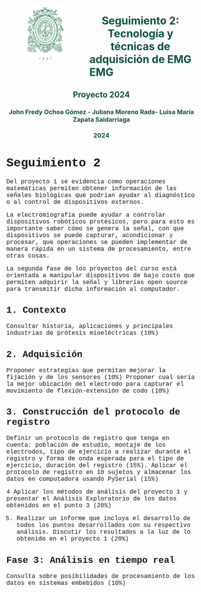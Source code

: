 <p><img alt="udeA logo" height="150px" src="https://github.com/freddyduitama/images/blob/master/logo.png?raw=true" align="left" hspace="50px" vspace="0px" style="width:107px;height:152px;"></p>
<h1><font color='0B5345'> <center>
Seguimiento 2: Tecnología y técnicas de adquisición de EMG EMG</center></font></h1>
<h2><font color='0B5345'> <center>
Proyecto 2024</center></font></h2>
<h3><font color='0B5345'> <center>
John Fredy Ochoa Gómez - Juliana Moreno Rada- Luisa María Zapata Saldarriaga </center></font></h3>
<h3><font color='0B5345'> <center>
2024 </center></font></h3>
<font  face="Courier New" size="3">
<p1><center> </center></p1>

# Seguimiento 2

Del proyecto 1 se evidencia como operaciones matemáticas permiten obtener información de las señales biológicas que podrían ayudar al diagnóstico o al control de dispositivos externos.

La electromiografía puede ayudar a controlar dispositivos robóticos protésicos, pero para esto es importante saber cómo se genera la señal, con que dispositivos se puede capturar, acondicionar y procesar, que operaciones se pueden implementar de manera rápida en un sistema de procesamiento, entre otras cosas.

La segunda fase de los proyectos del curso está orientada a manipular dispositivos de bajo costo que permiten adquirir la señal y librerías open source para transmitir dicha información al computador.

## **1. Contexto**

Consultar historia, aplicaciones y principales industrias de prótesis mioeléctricas (10%)

## **2. Adquisición**

Proponer estrategias que permitan mejorar la fijación y de los sensores (10%)
Proponer cual sería la mejor ubicación del electrodo para capturar el movimiento de flexión-extensión de codo (10%)

## **3. Construcción del protocolo de registro**

Definir un protocolo de registro que tenga en cuenta: población de estudio, montaje de los electrodos, tipo de ejercicio a realizar durante el registro y forma de onda esperada para el tipo de ejercicio, duración del registro (15%). 
Aplicar el protocolo de registro en 10 sujetos y almacenar los datos en computadora usando PySerial (15%)

4 Aplicar los métodos de análisis del proyecto 1 y presentar el Análisis Exploratorio de los datos obtenidos en el punto 3 (20%)

5. Realizar un informe que incluya el desarrollo de todos los puntos desarrollados con su respectivo análisis. Discutir los resultados a la luz de lo obtenido en el proyecto 1 (20%)


## Fase 3: Análisis en tiempo real
Consulta sobre posibilidades de procesamiento de los datos en sistemas embebidos (10%)


